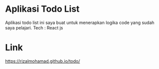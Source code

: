 # Aplikasi Todo List
Aplikasi todo list ini saya buat untuk menerapkan logika code yang sudah saya pelajari.
Tech : React js

# Link
https://rizalmohamad.github.io/todo/


